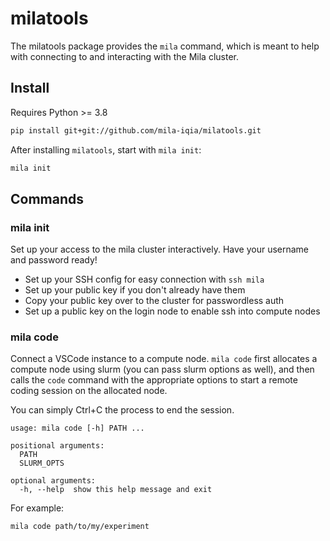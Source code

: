 
# milatools

The milatools package provides the `mila` command, which is meant to help with connecting to and interacting with the Mila cluster.


## Install

Requires Python >= 3.8

```bash
pip install git+git://github.com/mila-iqia/milatools.git
```

After installing `milatools`, start with `mila init`:

```bash
mila init
```


## Commands

### mila init

Set up your access to the mila cluster interactively. Have your username and password ready!

* Set up your SSH config for easy connection with `ssh mila`
* Set up your public key if you don't already have them
* Copy your public key over to the cluster for passwordless auth
* Set up a public key on the login node to enable ssh into compute nodes


### mila code

Connect a VSCode instance to a compute node. `mila code` first allocates a compute node using slurm (you can pass slurm options as well), and then calls the `code` command with the appropriate options to start a remote coding session on the allocated node.

You can simply Ctrl+C the process to end the session.

```
usage: mila code [-h] PATH ...

positional arguments:
  PATH
  SLURM_OPTS

optional arguments:
  -h, --help  show this help message and exit
```

For example:

```bash
mila code path/to/my/experiment
```
